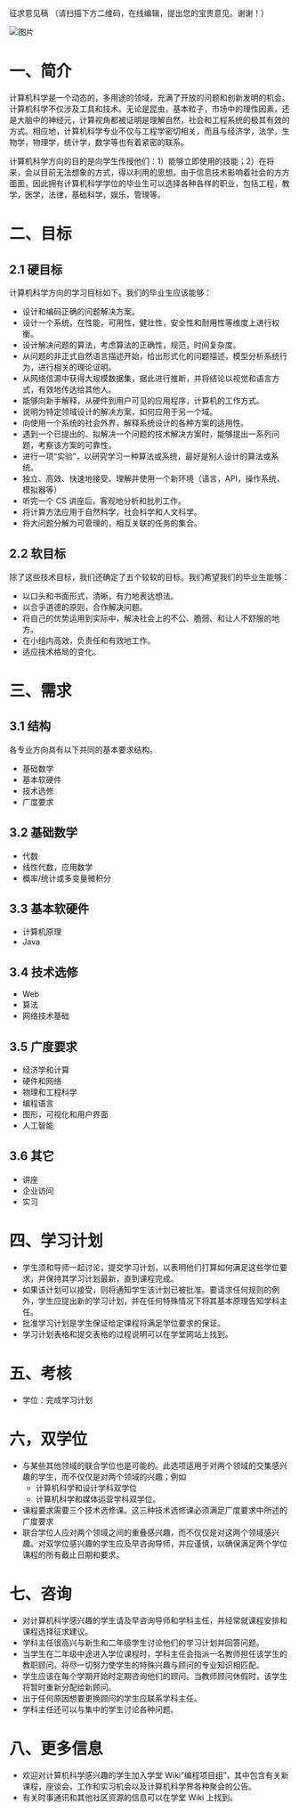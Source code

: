 征求意见稿 （请扫描下方二维码，在线编辑，提出您的宝贵意见。谢谢！）

![图片](https://uploader.shimo.im/f/mh2cSkp3SL4DLqbj.png!thumbnail?fileGuid=JTdGQDpXcRyKGTJV)

# 一、简介

计算机科学是一个动态的，多用途的领域，充满了开放的问题和创新发明的机会。计算机科学不仅涉及工具和技术。无论是昆虫，基本粒子，市场中的理性因素，还是大脑中的神经元，计算视角都被证明是理解自然，社会和工程系统的极其有效的方式。相应地，计算机科学专业不仅与工程学密切相关，而且与经济学，法学，生物学，物理学，统计学，数学等也有着紧密的联系。

计算机科学方向的目的是向学生传授他们：1）能够立即使用的技能；2）在将来，会以目前无法想象的方式，得以利用的思想。由于信息技术影响着社会的方方面面，因此拥有计算机科学学位的毕业生可以选择各种各样的职业，包括工程，教学，医学，法律，基础科学，娱乐，管理等。

# 二、目标

## 2.1 硬目标

计算机科学方向的学习目标如下。我们的毕业生应该能够：

* 设计和编码正确的问题解决方案。
* 设计一个系统，在性能，可用性，健壮性，安全性和耐用性等维度上进行权衡。
* 设计解决问题的算法，考虑算法的正确性，规范，时间复杂度。
* 从问题的非正式自然语言描述开始，给出形式化的问题描述，模型分析系统行为，进行相关的理论证明。
* 从网络信源中获得大规模数据集，据此进行推断，并将结论以视觉和语言方式，有效地传达给其他人。
* 能够向新手解释，从硬件到用户可见的应用程序，计算机的工作方式。
* 说明为特定领域设计的解决方案，如何应用于另一个域。
* 向使用一个系统的社会外界，解释系统设计的各种方案的适用性。
* 遇到一个已提出的、拟解决一个问题的技术解决方案时，能够提出一系列问题，考察该方案的可靠性。
* 进行一项“实验”，以研究学习一种算法或系统，最好是别人设计的算法或系统。
* 独立、高效、快速地接受、理解并使用一个新环境（语言，API，操作系统，模拟器等）
* 听完一个 CS 讲座后，客观地分析和批判工作。
* 将计算方法应用于自然科学，社会科学和人文科学。
* 将大问题分解为可管理的，相互关联的任务的集合。
## 2.2 软目标

除了这些技术目标，我们还确定了五个较软的目标。我们希望我们的毕业生能够：

* 以口头和书面形式，清晰，有力地表达想法。
* 以合乎道德的原则，合作解决问题。
* 将自己的优势运用到实际中，解决社会上的不公、脆弱、和让人不舒服的地方。
* 在小组内高效，负责任和有效地工作。
* 适应技术格局的变化。
# 三、需求

## 3.1 结构

各专业方向具有以下共同的基本要求结构。

* 基础数学
* 基本软硬件
* 技术选修
* 广度要求
## 3.2 基础数学

* 代数
* 线性代数，应用数学
* 概率/统计或多变量微积分
## 3.3 基本软硬件

* 计算机原理
* Java
## 3.4 技术选修

* Web
* 算法
* 网络技术基础
## 3.5 广度要求

* 经济学和计算
* 硬件和网络
* 物理和工程科学
* 编程语言
* 图形，可视化和用户界面
* 人工智能
## 3.6 其它

* 讲座
* 企业访问
* 实习
# 四、学习计划

* 学生须和导师一起讨论，提交学习计划，以表明他们打算如何满足这些学位要求，并保持其学习计划最新，直到课程完成。
* 如果该计划可以接受，则将通知学生该计划已被批准。要请求任何规则的例外，学生应提出新的学习计划，并在任何特殊情况下将其基本原理告知学科主任。
* 批准学习计划是学生保证给定课程将满足学位要求的保证。
* 学习计划表格和提交表格的过程说明可以在学堂网站上找到。
# 五、考核

* 学位：完成学习计划
# 六，双学位

* 与某些其他领域的联合学位也是可能的。此选项适用于对两个领域的交集感兴趣的学生，而不仅仅是对两个领域的兴趣；例如
    * 计算机科学和设计学科双学位
    * 计算机科学和媒体运营学科双学位。
* 课程要求需要三个技术选修课。这三种技术选修课必须满足广度要求中所述的广度要求
* 联合学位人应对两个领域之间的重叠感兴趣，而不仅仅是对这两个领域感兴趣。对双学位感兴趣的学生应及早咨询导师，并应谨慎，以确保满足两个学位课程的所有截止日期和要求。
# 七、咨询

* 对计算机科学感兴趣的学生请及早咨询导师和学科主任，并经常就课程安排和课程选择征求建议。
* 学科主任很高兴与新生和二年级学生讨论他们的学习计划并回答问题。
* 当学生在二年级中途进入学位课程时，学科主任会指派一名教师担任该学生的教职顾问。将尽一切努力使学生的特殊兴趣与顾问的专业知识相匹配。
* 学生应该在每个学期开始时定期咨询他们的顾问。当教师顾问休假时，该学生将暂时重新分配给新顾问。
* 出于任何原因想要更换顾问的学生应联系学科主任。
* 学科主任还可以与集中的学生讨论各种问题。
# 八、更多信息

* 欢迎对计算机科学感兴趣的学生加入学堂 Wiki“编程项目组”，其中包含有关新课程，座谈会，工作和实习机会以及计算机科学界各种聚会的公告。
* 有关时事通讯和其他社区资源的信息可以在学堂 Wiki 上找到。
